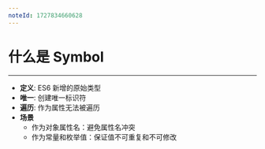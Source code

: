 ```yaml
---
noteId: 1727834660628
---
```

# 什么是 Symbol
---
- **定义**: ES6 新增的原始类型
- **唯一**: 创建唯一标识符
- **遍历**: 作为属性无法被遍历
- **场景**
	- 作为对象属性名：避免属性名冲突
	- 作为常量和枚举值：保证值不可重复和不可修改